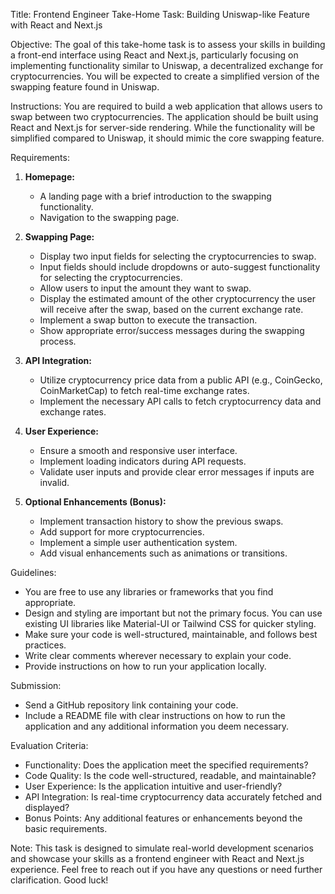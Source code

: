 Title: Frontend Engineer Take-Home Task: Building Uniswap-like Feature with React and Next.js

Objective:
The goal of this take-home task is to assess your skills in building a front-end interface using React and Next.js, particularly focusing on implementing functionality similar to Uniswap, a decentralized exchange for cryptocurrencies. You will be expected to create a simplified version of the swapping feature found in Uniswap.

Instructions:
You are required to build a web application that allows users to swap between two cryptocurrencies. The application should be built using React and Next.js for server-side rendering. While the functionality will be simplified compared to Uniswap, it should mimic the core swapping feature.

Requirements:
1. **Homepage:**
   - A landing page with a brief introduction to the swapping functionality.
   - Navigation to the swapping page.

2. **Swapping Page:**
   - Display two input fields for selecting the cryptocurrencies to swap.
   - Input fields should include dropdowns or auto-suggest functionality for selecting the cryptocurrencies.
   - Allow users to input the amount they want to swap.
   - Display the estimated amount of the other cryptocurrency the user will receive after the swap, based on the current exchange rate.
   - Implement a swap button to execute the transaction.
   - Show appropriate error/success messages during the swapping process.

3. **API Integration:**
   - Utilize cryptocurrency price data from a public API (e.g., CoinGecko, CoinMarketCap) to fetch real-time exchange rates.
   - Implement the necessary API calls to fetch cryptocurrency data and exchange rates.

4. **User Experience:**
   - Ensure a smooth and responsive user interface.
   - Implement loading indicators during API requests.
   - Validate user inputs and provide clear error messages if inputs are invalid.

5. **Optional Enhancements (Bonus):**
   - Implement transaction history to show the previous swaps.
   - Add support for more cryptocurrencies.
   - Implement a simple user authentication system.
   - Add visual enhancements such as animations or transitions.

Guidelines:
- You are free to use any libraries or frameworks that you find appropriate.
- Design and styling are important but not the primary focus. You can use existing UI libraries like Material-UI or Tailwind CSS for quicker styling.
- Make sure your code is well-structured, maintainable, and follows best practices.
- Write clear comments wherever necessary to explain your code.
- Provide instructions on how to run your application locally.

Submission:
- Send a GitHub repository link containing your code.
- Include a README file with clear instructions on how to run the application and any additional information you deem necessary.

Evaluation Criteria:
- Functionality: Does the application meet the specified requirements?
- Code Quality: Is the code well-structured, readable, and maintainable?
- User Experience: Is the application intuitive and user-friendly?
- API Integration: Is real-time cryptocurrency data accurately fetched and displayed?
- Bonus Points: Any additional features or enhancements beyond the basic requirements.

Note: This task is designed to simulate real-world development scenarios and showcase your skills as a frontend engineer with React and Next.js experience. Feel free to reach out if you have any questions or need further clarification. Good luck!
